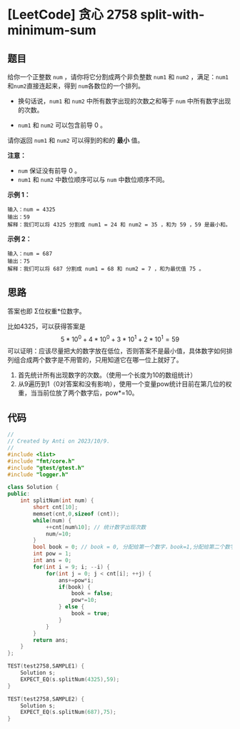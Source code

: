 # [LeetCode] 贪心 2758 split-with-minimum-sum

## 题目

给你一个正整数 `num` ，请你将它分割成两个非负整数 `num1` 和 `num2` ，满足：`num1`和`num2`直接连起来，得到 `num`各数位的一个排列。

- 换句话说，`num1` 和 `num2` 中所有数字出现的次数之和等于 `num` 中所有数字出现的次数。

- `num1` 和 `num2` 可以包含前导 0 。

请你返回 `num1` 和 `num2` 可以得到的和的 **最小** 值。

**注意：**

- `num` 保证没有前导 0 。
- `num1` 和 `num2` 中数位顺序可以与 `num` 中数位顺序不同。

**示例 1：**

```
输入：num = 4325
输出：59
解释：我们可以将 4325 分割成 num1 = 24 和 num2 = 35 ，和为 59 ，59 是最小和。
```

**示例 2：**

```
输入：num = 687
输出：75
解释：我们可以将 687 分割成 num1 = 68 和 num2 = 7 ，和为最优值 75 。
```

## 思路

答案也即 Σ位权重*位数字。

比如4325，可以获得答案是
$$
5*10^0+4*10^0+3*10^1+2*10^1 = 59
$$
可以证明：应该尽量把大的数字放在低位，否则答案不是最小值，具体数字如何排列组合成两个数字是不用管的，只用知道它在哪一位上就好了。

1. 首先统计所有出现数字的次数。（使用一个长度为10的数组统计）
2. 从9遍历到1（0对答案和没有影响），使用一个变量pow统计目前在第几位的权重，当当前位放了两个数字后，pow*=10。

## 代码

```c++
//
// Created by Anti on 2023/10/9.
//
#include <list>
#include "fmt/core.h"
#include "gtest/gtest.h"
#include "logger.h"

class Solution {
public:
    int splitNum(int num) {
        short cnt[10];
        memset(cnt,0,sizeof (cnt));
        while(num) {
            ++cnt[num%10]; // 统计数字出现次数
            num/=10;
        }
        bool book = 0; // book = 0, 分配给第一个数字，book=1,分配给第二个数字
        int pow = 1;
        int ans = 0;
        for(int i = 9; i; --i) {
            for(int j = 0; j < cnt[i]; ++j) {
                ans+=pow*i;
                if(book) {
                    book = false;
                    pow*=10;
                } else {
                    book = true;
                }
            }
        }
        return ans;
    }
};

TEST(test2758,SAMPLE1) {
    Solution s;
    EXPECT_EQ(s.splitNum(4325),59);
}

TEST(test2758,SAMPLE2) {
    Solution s;
    EXPECT_EQ(s.splitNum(687),75);
}
```